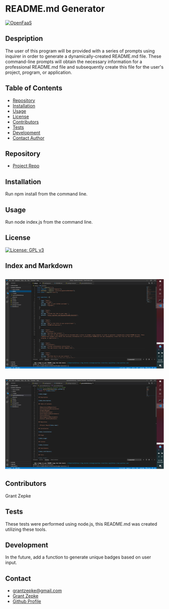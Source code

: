 # **README.md Generator**

  [![OpenFaaS](https://img.shields.io/badge/openfaas-cloud-blue.svg)](https://www.openfaas.com)

  ## Despription

  The user of this program will be provided with a series of prompts using inquirer in order to generate a dynamically-created README.md file. These command-line prompts will obtain the necessary information for a professional README.md file and subsequently create this file for the user's project, program, or application.

  ## Table of Contents

  - [Repository](#Repository)
  - [Installation](#Installation)
  - [Usage](#Usage)
  - [License](#License)
  - [Contributors](#Contributors)
  - [Tests](#Tests)
  - [Development](#Development)
  - [Contact Author](#Contact)

  ## Repository

  - [Project Repo](https://github.com/23gzepke/Readme-Generator)

  ## Installation

  Run npm install from the command line.

  ## Usage

  Run node index.js from the command line.

  ## License

  [![License: GPL v3](https://img.shields.io/badge/License-GPLv3-blue.svg)](https://www.gnu.org/licenses/gpl-3.0)
  
  ## Index and Markdown
  
  ## ![Screenshot](/utilities/images/screenshot-index1.png)
  ## ![Screenshot](/utilities/images/screenshot-markdown1.png)
  

  ## Contributors

  Grant Zepke

  ## Tests

  These tests were performed using node.js, this README.md was created utilizing these tools.

  ## Development

  In the future, add a function to generate unique badges based on user input.

  ## Contact

  - [grantzepke@gmail.com](<null>)
  - [Grant Zepke](null)
  - [Github Profile](https://github.com/23gzepke)

